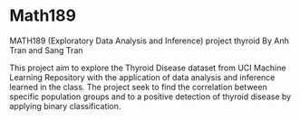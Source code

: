 # Math189
MATH189 (Exploratory Data Analysis and Inference) project thyroid
By Anh Tran and Sang Tran

This project aim to explore the Thyroid Disease dataset from UCI Machine Learning Repository with the application of data analysis and inference learned in the class. The project seek to find the correlation between specific population groups and to a positive detection of thyroid disease by applying binary classification.
